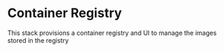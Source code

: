 # Container Registry

This stack provisions a container registry and UI to manage the images stored in the registry